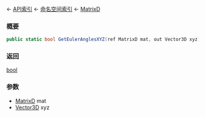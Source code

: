 ← [API索引](Api-Index) ← [命名空间索引](Namespace-Index) ← [MatrixD](VRageMath.MatrixD)

### 概要

```csharp
public static bool GetEulerAnglesXYZ(ref MatrixD mat, out Vector3D xyz)
```

### 返回

[bool](https://docs.microsoft.com/en-us/dotnet/api/System.Boolean?view=netframework-4.6)

### 参数

* [MatrixD](VRageMath.MatrixD) mat
* [Vector3D](VRageMath.Vector3D) xyz
